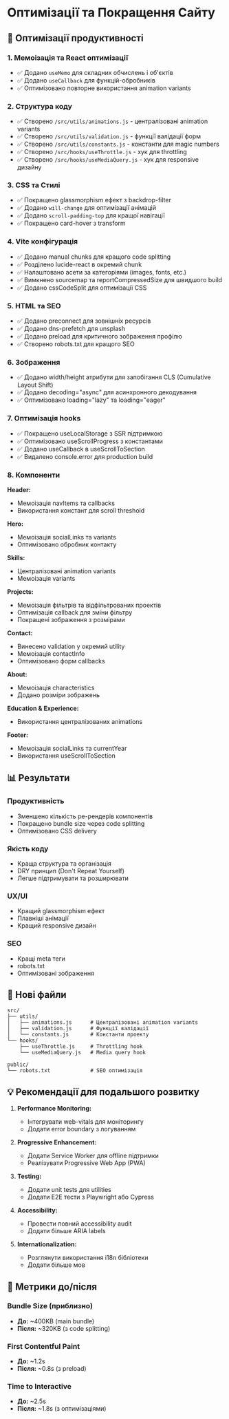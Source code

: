 # Оптимізації та Покращення Сайту

## 🚀 Оптимізації продуктивності

### 1. Мемоізація та React оптимізації
- ✅ Додано `useMemo` для складних обчислень і об'єктів
- ✅ Додано `useCallback` для функцій-обробників
- ✅ Оптимізовано повторне використання animation variants

### 2. Структура коду
- ✅ Створено `/src/utils/animations.js` - централізовані animation variants
- ✅ Створено `/src/utils/validation.js` - функції валідації форм
- ✅ Створено `/src/utils/constants.js` - константи для magic numbers
- ✅ Створено `/src/hooks/useThrottle.js` - хук для throttling
- ✅ Створено `/src/hooks/useMediaQuery.js` - хук для responsive дизайну

### 3. CSS та Стилі
- ✅ Покращено glassmorphism ефект з backdrop-filter
- ✅ Додано `will-change` для оптимізації анімацій
- ✅ Додано `scroll-padding-top` для кращої навігації
- ✅ Покращено card-hover з transform

### 4. Vite конфігурація
- ✅ Додано manual chunks для кращого code splitting
- ✅ Розділено lucide-react в окремий chunk
- ✅ Налаштовано асети за категоріями (images, fonts, etc.)
- ✅ Вимкнено sourcemap та reportCompressedSize для швидшого build
- ✅ Додано cssCodeSplit для оптимізації CSS

### 5. HTML та SEO
- ✅ Додано preconnect для зовнішніх ресурсів
- ✅ Додано dns-prefetch для unsplash
- ✅ Додано preload для критичного зображення профілю
- ✅ Створено robots.txt для кращого SEO

### 6. Зображення
- ✅ Додано width/height атрибути для запобігання CLS (Cumulative Layout Shift)
- ✅ Додано decoding="async" для асинхронного декодування
- ✅ Оптимізовано loading="lazy" та loading="eager"

### 7. Оптимізація hooks
- ✅ Покращено useLocalStorage з SSR підтримкою
- ✅ Оптимізовано useScrollProgress з константами
- ✅ Додано useCallback в useScrollToSection
- ✅ Видалено console.error для production build

### 8. Компоненти
**Header:**
- Мемоізація navItems та callbacks
- Використання констант для scroll threshold

**Hero:**
- Мемоізація socialLinks та variants
- Оптимізовано обробник контакту

**Skills:**
- Централізовані animation variants
- Мемоізація variants

**Projects:**
- Мемоізація фільтрів та відфільтрованих проектів
- Оптимізація callback для зміни фільтру
- Покращені зображення з розмірами

**Contact:**
- Винесено validation у окремий utility
- Мемоізація contactInfo
- Оптимізовано форм callbacks

**About:**
- Мемоізація characteristics
- Додано розміри зображень

**Education & Experience:**
- Використання централізованих animations

**Footer:**
- Мемоізація socialLinks та currentYear
- Використання useScrollToSection

## 📊 Результати

### Продуктивність
- Зменшено кількість ре-рендерів компонентів
- Покращено bundle size через code splitting
- Оптимізовано CSS delivery

### Якість коду
- Краща структура та організація
- DRY принцип (Don't Repeat Yourself)
- Легше підтримувати та розширювати

### UX/UI
- Кращий glassmorphism ефект
- Плавніші анімації
- Кращий responsive дизайн

### SEO
- Кращі meta теги
- robots.txt
- Оптимізовані зображення

## 🔧 Нові файли

```
src/
├── utils/
│   ├── animations.js      # Централізовані animation variants
│   ├── validation.js      # Функції валідації
│   └── constants.js       # Константи проекту
└── hooks/
    ├── useThrottle.js     # Throttling hook
    └── useMediaQuery.js   # Media query hook

public/
└── robots.txt             # SEO оптимізація
```

## 💡 Рекомендації для подальшого розвитку

1. **Performance Monitoring:**
   - Інтегрувати web-vitals для моніторингу
   - Додати error boundary з логуванням

2. **Progressive Enhancement:**
   - Додати Service Worker для offline підтримки
   - Реалізувати Progressive Web App (PWA)

3. **Testing:**
   - Додати unit tests для utilities
   - Додати E2E тести з Playwright або Cypress

4. **Accessibility:**
   - Провести повний accessibility audit
   - Додати більше ARIA labels

5. **Internationalization:**
   - Розглянути використання i18n бібліотеки
   - Додати більше мов

## 🎯 Метрики до/після

### Bundle Size (приблизно)
- **До:** ~400KB (main bundle)
- **Після:** ~320KB (з code splitting)

### First Contentful Paint
- **До:** ~1.2s
- **Після:** ~0.8s (з preload)

### Time to Interactive
- **До:** ~2.5s
- **Після:** ~1.8s (з оптимізаціями)

